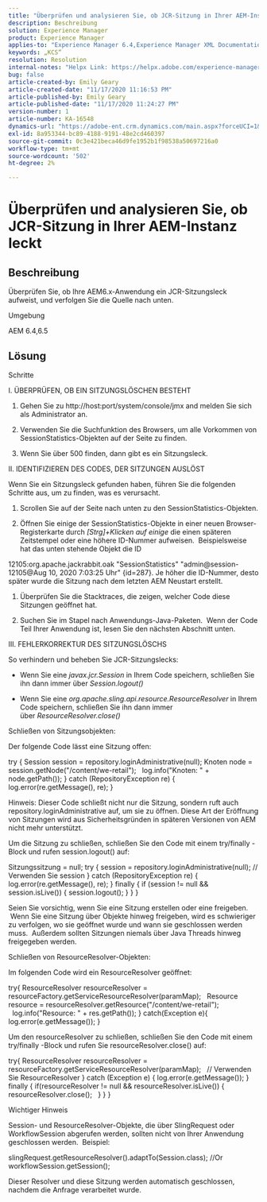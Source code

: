 ```yaml
---
title: "Überprüfen und analysieren Sie, ob JCR-Sitzung in Ihrer AEM-Instanz leckt"
description: Beschreibung
solution: Experience Manager
product: Experience Manager
applies-to: "Experience Manager 6.4,Experience Manager XML Documentation for Adobe Experience Manager,Experience Manager XML Documentation Add-on for Adobe Experience Manager,Experience Manager 6.5,Experience Manager"
keywords: „KCS“
resolution: Resolution
internal-notes: "Helpx Link: https://helpx.adobe.com/experience-manager/kb/check-and-analyze-if-JCR-session-leaks-in-your-AEM-instance.html"
bug: false
article-created-by: Emily Geary
article-created-date: "11/17/2020 11:16:53 PM"
article-published-by: Emily Geary
article-published-date: "11/17/2020 11:24:27 PM"
version-number: 1
article-number: KA-16548
dynamics-url: "https://adobe-ent.crm.dynamics.com/main.aspx?forceUCI=1&pagetype=entityrecord&etn=knowledgearticle&id=6c27d5f9-2a29-eb11-a813-000d3a303484"
exl-id: 8a953344-bc89-4188-9191-48e2cd460397
source-git-commit: 0c3e421beca46d9fe1952b1f98538a50697216a0
workflow-type: tm+mt
source-wordcount: '502'
ht-degree: 2%

---
```


# Überprüfen und analysieren Sie, ob JCR-Sitzung in Ihrer AEM-Instanz leckt

## Beschreibung

Überprüfen Sie, ob Ihre AEM6.x-Anwendung ein JCR-Sitzungsleck aufweist, und verfolgen Sie die Quelle nach unten.


Umgebung



AEM 6.4,6.5

## Lösung

Schritte

I. ÜBERPRÜFEN, OB EIN SITZUNGSLÖSCHEN BESTEHT



1. Gehen Sie zu http://host:port/system/console/jmx and melden Sie sich als Administrator an.

2. Verwenden Sie die Suchfunktion des Browsers, um alle Vorkommen von SessionStatistics-Objekten auf der Seite zu finden.

3. Wenn Sie über 500 finden, dann gibt es ein Sitzungsleck.




II. IDENTIFIZIEREN DES CODES, DER SITZUNGEN AUSLÖST

Wenn Sie ein Sitzungsleck gefunden haben, führen Sie die folgenden Schritte aus, um zu finden, was es verursacht.

1. Scrollen Sie auf der Seite nach unten zu den SessionStatistics-Objekten.

2. Öffnen Sie einige der SessionStatistics-Objekte in einer neuen Browser-Registerkarte durch *[Strg]+Klicken auf einige* die einen späteren Zeitstempel oder eine höhere ID-Nummer aufweisen.  Beispielsweise hat das unten stehende Objekt die ID




12105:org.apache.jackrabbit.oak &quot;SessionStatistics&quot; &quot;admin@session-12105@Aug 10, 2020 7:03:25 Uhr&quot; {id=287}. Je höher die ID-Nummer, desto später wurde die Sitzung nach dem letzten AEM Neustart erstellt.

1. Überprüfen Sie die Stacktraces, die zeigen, welcher Code diese Sitzungen geöffnet hat.

2. Suchen Sie im Stapel nach Anwendungs-Java-Paketen.  Wenn der Code Teil Ihrer Anwendung ist, lesen Sie den nächsten Abschnitt unten.




III. FEHLERKORREKTUR DES SITZUNGSLÖSCHS

So verhindern und beheben Sie JCR-Sitzungslecks:

* Wenn Sie eine *javax.jcr.Session* in Ihrem Code speichern, schließen Sie ihn dann immer über *Session.logout()*

* Wenn Sie eine *org.apache.sling.api.resource.ResourceResolver* in Ihrem Code speichern, schließen Sie ihn dann immer über *ResourceResolver.close()*




Schließen von Sitzungsobjekten:

Der folgende Code lässt eine Sitzung offen:

try { Session session = repository.loginAdministrative(null); Knoten node = session.getNode(&quot;/content/we-retail&quot;);   log.info(&quot;Knoten: &quot; + node.getPath()); } catch (RepositoryException re) { log.error(re.getMessage(), re); }


Hinweis: Dieser Code schließt nicht nur die Sitzung, sondern ruft auch repository.loginAdministrative auf, um sie zu öffnen. Diese Art der Eröffnung von Sitzungen wird aus Sicherheitsgründen in späteren Versionen von AEM nicht mehr unterstützt.



Um die Sitzung zu schließen, schließen Sie den Code mit einem try/finally -Block und rufen session.logout() auf:

Sitzungssitzung = null; try { session = repository.loginAdministrative(null); // Verwenden Sie session } catch (RepositoryException re) { log.error(re.getMessage(), re); } finally { if (session != null &amp;&amp; session.isLive()) { session.logout(); } } }

Seien Sie vorsichtig, wenn Sie eine Sitzung erstellen oder eine freigeben.  Wenn Sie eine Sitzung über Objekte hinweg freigeben, wird es schwieriger zu verfolgen, wo sie geöffnet wurde und wann sie geschlossen werden muss.  Außerdem sollten Sitzungen niemals über Java Threads hinweg freigegeben werden.

Schließen von ResourceResolver-Objekten:

Im folgenden Code wird ein ResourceResolver geöffnet:

try{ ResourceResolver resourceResolver = resourceFactory.getServiceResourceResolver(paramMap);   Resource resource = resourceResolver.getResource(&quot;/content/we-retail&quot;);   log.info(&quot;Resource: &quot; + res.getPath()); } catch(Exception e){ log.error(e.getMessage()); }

Um den resourceResolver zu schließen, schließen Sie den Code mit einem try/finally -Block und rufen Sie resourceResolver.close() auf:

try{ ResourceResolver resourceResolver = resourceFactory.getServiceResourceResolver(paramMap);   // Verwenden Sie ResourceResolver } catch (Exception e) { log.error(e.getMessage()); } finally { if(resourceResolver != null &amp;&amp; resourceResolver.isLive()) { resourceResolver.close();   } } }


Wichtiger Hinweis



Session- und ResourceResolver-Objekte, die über SlingRequest oder WorkflowSession abgerufen werden, sollten nicht von Ihrer Anwendung geschlossen werden.  Beispiel:

slingRequest.getResourceResolver().adaptTo(Session.class); //Or workflowSession.getSession();

Dieser Resolver und diese Sitzung werden automatisch geschlossen, nachdem die Anfrage verarbeitet wurde.
